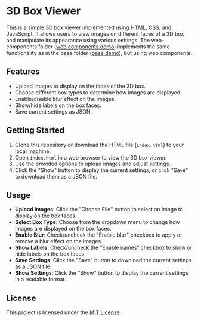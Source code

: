 # 3D Box Viewer

This is a simple 3D box viewer implemented using HTML, CSS, and JavaScript. It allows users to view images on different faces of a 3D box and manipulate its appearance using various settings.
The web-components folder ([web components demo](https://eduard-hannoshyn.github.io/3d-box-viewer/base/)) implements the same functionality as in the base folder ([base demo](https://eduard-hannoshyn.github.io/3d-box-viewer/web-components/)), but using web components.

## Features

- Upload images to display on the faces of the 3D box.
- Choose different box types to determine how images are displayed.
- Enable/disable blur effect on the images.
- Show/hide labels on the box faces.
- Save current settings as JSON.

## Getting Started

1. Clone this repository or download the HTML file (`index.html`) to your local machine.
2. Open `index.html` in a web browser to view the 3D box viewer.
3. Use the provided options to upload images and adjust settings.
4. Click the "Show" button to display the current settings, or click "Save" to download them as a JSON file.

## Usage

- **Upload Images**: Click the "Choose File" button to select an image to display on the box faces.
- **Select Box Type**: Choose from the dropdown menu to change how images are displayed on the box faces.
- **Enable Blur**: Check/uncheck the "Enable blur" checkbox to apply or remove a blur effect on the images.
- **Show Labels**: Check/uncheck the "Enable names" checkbox to show or hide labels on the box faces.
- **Save Settings**: Click the "Save" button to download the current settings as a JSON file.
- **Show Settings**: Click the "Show" button to display the current settings in a readable format.

## License

This project is licensed under the [MIT License](LICENSE).
